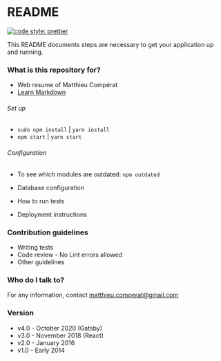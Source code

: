# README #
[![code style: prettier](https://img.shields.io/badge/code_style-prettier-ff69b4.svg?style=flat-square)](https://github.com/prettier/prettier)

This README documents steps are necessary to get your application up and running.

### What is this repository for? ###

* Web resume of Matthieu Compérat
* [Learn Markdown](https://bitbucket.org/tutorials/markdowndemo)

###### Set up ######
* `sudo npm install` | `yarn install`
* `npm start` | `yarn start`

###### Configuration ######

* To see which modules are outdated: `npm outdated`

* Database configuration
* How to run tests
* Deployment instructions

### Contribution guidelines ###

* Writing tests
* Code review - No Lint errors allowed
* Other guidelines

### Who do I talk to? ###

For any information, contact matthieu.comperat@gmail.com

### Version ###
* v4.0 - October 2020 (Gatsby)
* v3.0 - November 2018 (React)
* v2.0 - January 2016
* v1.0 - Early 2014